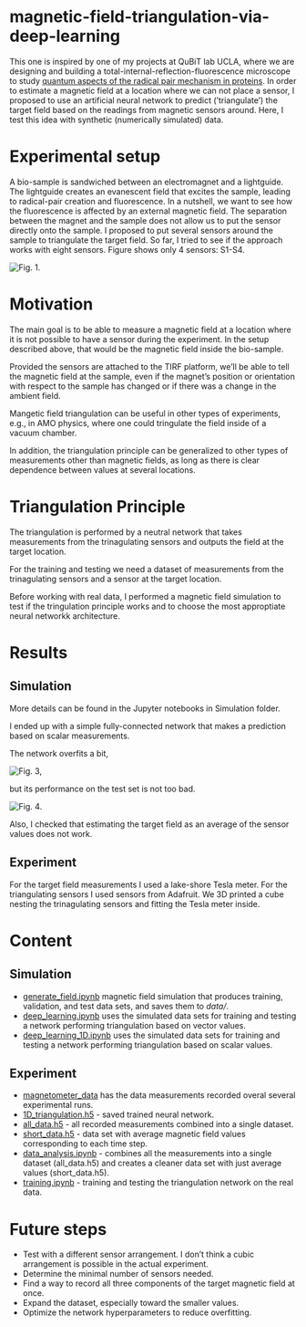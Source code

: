 # magnetic-field-triangulation-via-deep-learning
This one is inspired by one of my projects at QuBiT lab UCLA, where we are designing and building a total-internal-reflection-fluorescence microscope to study [quantum aspects of the radical pair mechanism in proteins](https://github.com/tretyakovmipt/RPM-toy-simulation).  In order to estimate a magnetic field at a location where we can not place a sensor, I proposed to use an artificial neural network to predict (’triangulate’) the target field based on the readings from magnetic sensors around. Here, I test this idea with synthetic (numerically simulated) data.


# Experimental setup

A bio-sample is sandwiched between an electromagnet and a lightguide. The lightguide creates an evanescent field that excites the sample, leading to radical-pair creation and fluorescence. In a nutshell, we want to see how the fluorescence is affected by an external magnetic field. The separation between the magnet and the sample does not allow us to put the sensor directly onto the sample. I proposed to put several sensors around the sample to triangulate the target field. So far, I tried to see if the approach works with eight sensors. Figure shows only 4 sensors: S1-S4. 

![Fig. 1](TIRF_setup.png).

# Motivation

The main goal is to be able to measure a magnetic field at a location where it is not possible to have a sensor during the experiment. In the setup described above, that would be the magnetic field inside the bio-sample. 

Provided the sensors are attached to the TIRF platform, we’ll be able to tell the magnetic field at the sample, even if the magnet’s position or orientation with respect to the sample has changed or if there was a change in the ambient field. 

Mangetic field triangulation can be useful in other types of experiments, e.g., in AMO physics, where one could tringulate the field inside of a vacuum chamber.

In addition, the triangulation principle can be generalized to other types of measurements other than magnetic fields, as long as there is clear dependence between values at several locations.

# Triangulation Principle

The triangulation is performed by a neutral network that takes measurements from the trinagulating sensors and outputs the field at the target location.

For the training and testing we need a dataset of measurements from the trinagulating sensors and a sensor at the target location.

Before working with real data, I performed a magnetic field simulation to test if the tringulation principle works and to choose the most approptiate neural networkk architecture.


# Results
## Simulation
More details can be found in the Jupyter notebooks in Simulation folder.

I ended up with a simple fully-connected network that makes a prediction based on scalar measurements.

The network overfits a bit, 

![Fig. 3](cnn-training.png),

but its performance on the test set is not too bad.

![Fig. 4](cnn-test.png).

Also, I checked that estimating the target field as an average of the sensor values does not work.

## Experiment
For the target field measurements I used a lake-shore Tesla meter. For the triangulating sensors I used sensors from Adafruit. We 3D printed a cube nesting the trinagulating sensors and fitting the Tesla meter inside. 


# Content
## Simulation
* [generate_field.ipynb](https://github.com/tretyakovmipt/magnetic-field-triangulation-via-deep-learning/blob/main/simulation/generate_field.ipynb) magnetic field simulation that produces training, validation, and test data sets, and saves them to *data/*.
* [deep_learning.ipynb](https://github.com/tretyakovmipt/magnetic-field-triangulation-via-deep-learning/blob/main/simulation/deep_learning.ipynb) uses the simulated data sets for training and testing a network performing triangulation based on vector values.
* [deep_learning_1D.ipynb](https://github.com/tretyakovmipt/magnetic-field-triangulation-via-deep-learning/blob/main/simulation/deep_learning_1D.ipynb) uses the simulated data sets for training and testing a network performing triangulation based on scalar values.

## Experiment
* [magnetometer_data](https://github.com/tretyakovmipt/magnetic-field-triangulation-via-deep-learning/tree/main/experiment/experimental_data/magnitometer_data) has the data measurements recorded overal several experimental runs.
* [1D_triangulation.h5](https://github.com/tretyakovmipt/magnetic-field-triangulation-via-deep-learning/blob/main/experiment/1D_triangulation.h5) - saved trained neural network.
* [all_data.h5](https://github.com/tretyakovmipt/magnetic-field-triangulation-via-deep-learning/blob/main/experiment/all_data.h5) - all recorded measurements combined into a single dataset.
* [short_data.h5](https://github.com/tretyakovmipt/magnetic-field-triangulation-via-deep-learning/blob/main/experiment/short_data.h5) - data set with average magnetic field values corresponding to each time step.
* [data_analysis.ipynb](https://github.com/tretyakovmipt/magnetic-field-triangulation-via-deep-learning/blob/main/experiment/data_analysis.ipynb) - combines all the measurements into a single dataset (all_data.h5) and creates a cleaner data set with just average values (short_data.h5).
* [training.ipynb](https://github.com/tretyakovmipt/magnetic-field-triangulation-via-deep-learning/blob/main/experiment/training.ipynb) - training and testing the triangulation network on the real data.

# Future steps
- Test with a different sensor arrangement. I don’t think a cubic arrangement is possible in the actual experiment.
- Determine the minimal number of sensors needed.
- Find a way to record all three components of the target magnetic field at once.
- Expand the dataset, especially toward the smaller values.
- Optimize the network hyperparameters to reduce overfitting.


